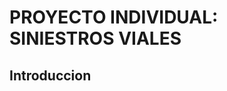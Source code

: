 #                                                       PROYECTO INDIVIDUAL: SINIESTROS VIALES


## Introduccion

[](Images/grafico1.png)